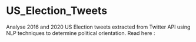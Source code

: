 # US_Election_Tweets
Analyse 2016 and 2020 US Election tweets extracted from Twitter API using NLP techniques to determine political orientation. Read here :
